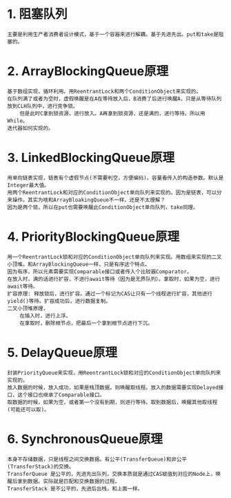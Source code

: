 # 1. 阻塞队列
    主要是利用生产者消费者设计模式，基于一个容器来进行解藕。基于先进先出。put和take是阻塞的。
# 2. ArrayBlockingQueue原理
    基于数组实现，循环利用。用ReentrantLock和两个ConditionObject来实现的。
    在队列满了或者为空时，虚假唤醒是在A在等待放入后，B消费了后进行唤醒A，只是从等待队列放到CLH队列中，进行竞争锁。
        但是此时C拿到锁资源，进行放入。A再拿到锁资源，还是满的，进行等待。所以用While。
    迭代器如何实现的。
# 3. LinkedBlockingQueue原理
    用单向链表实现，链表有个虚假节点(不需要判空，方便编码)。容量看传入的构造参数。默认是Integer最大值。
    用两个ReentrantLock和对应的ConditionObject单向队列来实现的。因为是链表，可以分来操作。其实为啥和ArrayBloakingQueue不一样，还是不太理解？
    因为是两个锁，所以在put也需要唤醒此ConditionObject单向队列，take同理。
# 4. PriorityBlockingQueue原理
    用一个ReentrantLock锁和对应的ConditionObject单向队列来实现。用数组来实现的二叉小顶堆。和ArrayBlockingQueue一样，只是有序这个特点。
    因为有序，所以元素需要实现Comparable接口或者传入个比较器Comparator。
    在放入时，满的话进行扩容，不进行await等待（因为是无界队列）。拿取时，如果为空，进行await等待。
    扩容原理: 释放锁后，进行扩容。通过一个标记为CAS让只有一个线程进行扩容，其他进行yield()等待。扩容成功后，进行数据复制。
    二叉小顶堆原理，
        在插入时，进行上浮。
        在拿取时，删除根节点，把最后一个拿到根节点进行下沉。
# 5. DelayQueue原理
    封装PriorityQueue来实现，用ReentrantLock锁和对应的ConditionObject单向队列来实现的。
    放入数据的时候，放入成功，如果是栈顶数据，则唤醒取线程。放入的数据需要实现Delayed接口，这个接口也继承了Comparable接口。
    取数据的时候，如果为空，或者第一个没有到期，则进行等待。取到数据后，唤醒其他取线程(可能还可以取)。
# 6. SynchronousQueue原理
    本身不存储数据，只是线程之间交换数据。有公平(TransferQueue)和非公平(TransferStack)的交换。
    TransferQueue 是公平的，先进先出队列，交换本质就是通过CAS赋值到对应的Node上，唤醒后拿到数据。实际就是匹配和交换数据的过程。
    TransferStack 是不公平的，先进后出栈，和上面一样。